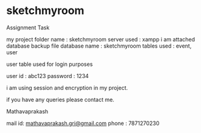 # sketchmyroom
Assignment Task


my project folder name : sketchmyroom
server used : xampp
i am attached database backup file
database name :  sketchmyroom
tables used : event, user

user table used for login purposes

user id : abc123
password : 1234

i am using session and encryption in my project.

if you have any queries please contact me.

Mathavaprakash

mail id: mathavaprakash.gri@gmail.com
phone : 7871270230
